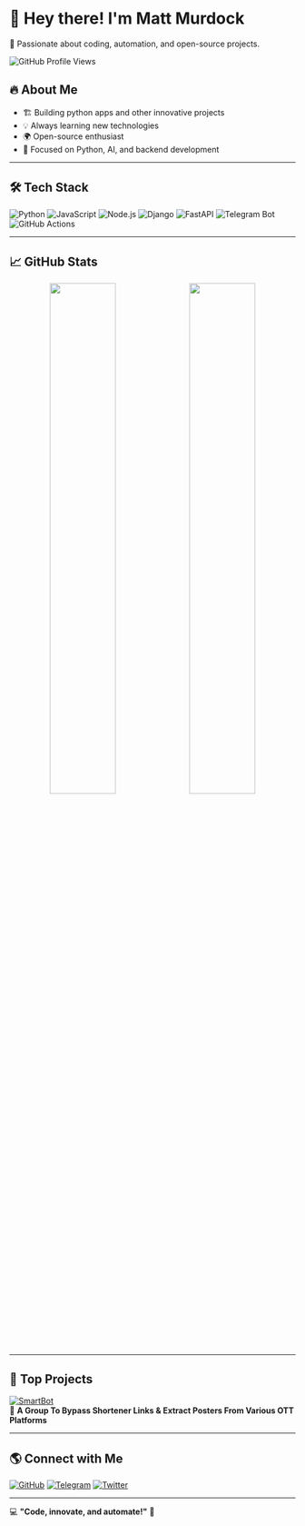 # 👋 Hey there! I'm Matt Murdock
🚀 Passionate about coding, automation, and open-source projects.

![GitHub Profile Views](https://komarev.com/ghpvc/?username=murdock-dev&color=blue&style=flat-square)

## 🔥 About Me  
- 🏗 Building python apps and other innovative projects  
- 💡 Always learning new technologies  
- 🌍 Open-source enthusiast  
- 🎯 Focused on Python, AI, and backend development  

---

## 🛠 Tech Stack  
![Python](https://img.shields.io/badge/-Python-3776AB?style=flat&logo=python&logoColor=white)  ![JavaScript](https://img.shields.io/badge/-JavaScript-F7DF1E?style=flat&logo=javascript&logoColor=black)  ![Node.js](https://img.shields.io/badge/-Node.js-339933?style=flat&logo=node.js&logoColor=white)  ![Django](https://img.shields.io/badge/-Django-092E20?style=flat&logo=django&logoColor=white)  ![FastAPI](https://img.shields.io/badge/-FastAPI-009688?style=flat&logo=fastapi&logoColor=white)  ![Telegram Bot](https://img.shields.io/badge/-Telegram%20Bot-26A5E4?style=flat&logo=telegram&logoColor=white)  ![GitHub Actions](https://img.shields.io/badge/-GitHub%20Actions-2088FF?style=flat&logo=github-actions&logoColor=white)  

---

## 📈 GitHub Stats  
<p align="center">
  <img width="48%" src="https://github-readme-stats.vercel.app/api?username=murdock-dev&show_icons=true&theme=radical" />
  <img width="48%" src="https://github-readme-streak-stats.herokuapp.com/?user=murdock-dev&theme=radical" />
</p>  

---

## 🎯 Top Projects  
[![SmartBot](https://img.shields.io/badge/SmartBot%20🤖-AI%20Chatbot-blueviolet?style=for-the-badge)](https://telegram.me/Daredevil_Bypass)  
📜 **A Group To Bypass Shortener Links & Extract Posters From Various OTT Platforms**

---

## 🌎 Connect with Me  
[![GitHub](https://img.shields.io/badge/GitHub-181717?style=flat&logo=github&logoColor=white)](https://github.com/murdock-dev)  [![Telegram](https://img.shields.io/badge/Telegram-26A5E4?style=flat&logo=telegram&logoColor=white)](https://telegram.me/Mattt_Murdock)  [![Twitter](https://img.shields.io/badge/Twitter-1DA1F2?style=flat&logo=twitter&logoColor=white)](https://twitter.com/Matty_Murdockk)  

---

💻 **"Code, innovate, and automate!"** 🚀  
